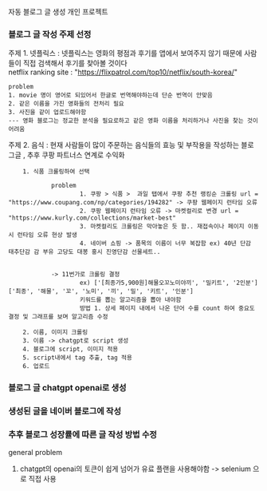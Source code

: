 자동 블로그 글 생성 개인 프로젝트

### 블로그 글 작성 주제 선정

주제 1.
    넷플릭스 : 넷플릭스는 영화의 평점과 후기를 앱에서 보여주지 않기 때문에 사람들이 직접 검색해서 후기를 찾아볼 것이다  
    netflix ranking site : "https://flixpatrol.com/top10/netflix/south-korea/"

    problem
    1. movie 명이 영어로 되있어서 한글로 번역해야하는데 단순 번역이 안맞음
    2. 같은 이름을 가진 영화들의 전처리 필요
    3. 사진을 같이 업로드해야함
    --- 영화 블로그는 정교한 분석을 필요로하고 같은 영화 이름을 처리하거나 사진을 찾는 것이 어려움

주제 2.
    음식 : 현재 사람들이 많이 주문하는 음식들의 효능 및 부작용을 작성하는 블로그글 , 추후 쿠팡 파트너스 연계로 수익화

        1. 식품 크롤링하여 선택

                problem
                        1. 쿠팡 > 식품 >  과일 탭에서 쿠팡 추천 랭킹순 크롤링 url = "https://www.coupang.com/np/categories/194282" -> 쿠팡 웹페이지 런타임 오류 
                        2. 쿠팡 웹페이지 런타임 오류 -> 마켓컬리로 변경 url = "https://www.kurly.com/collections/market-best"
                        3. 마켓컬리도 크롤링은 막아놓은 듯 함.. 재접속이나 페이지 이동시 런타임 오류 현상 발생
                        4. 네이버 쇼핑 -> 품목의 이름이 너무 복잡함 ex) 40년 단감 태추단감 감 부유 고당도 대봉 홍시 진영단감 선물세트..
                

                -> 11번가로 크롤링 결정
                        ex) ['[최종가5,900원]해물오꼬노미야끼', '밀키트', '2인분'] ['최종', '해물', '꼬', '노미', '끼', '밀', '키트', '인분']
                        키워드를 뽑는 알고리즘을 뽑아 내야함 
                        방법 1. 상세 페이지 내에서 나온 단어 수를 count 하여 중요도 결정 및 그래프를 보며 알고리즘 수정

        2. 이름, 이미지 크롤링
        3. 이름 -> chatgpt로 script 생성
        4. 블로그에 script, 이미지 적용
        5. script내에서 tag 추출, tag 적용
        6. 업로드



### 블로그 글 chatgpt openai로 생성

### 생성된 글을 네이버 블로그에 작성

### 추후 블로그 성장률에 따른 글 작성 방법 수정

general problem 
1. chatgpt의 openai의 토큰이 쉽게 넘어가 유료 플랜을 사용해야함 -> selenium 으로 직접 사용
